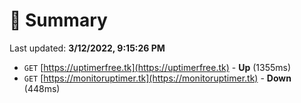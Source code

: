 # 📖 Summary
Last updated: **3/12/2022, 9:15:26 PM**

- `GET` [https://uptimerfree.tk](https://uptimerfree.tk) - **Up** (1355ms)
- `GET` [https://monitoruptimer.tk](https://monitoruptimer.tk) - **Down** (448ms)

